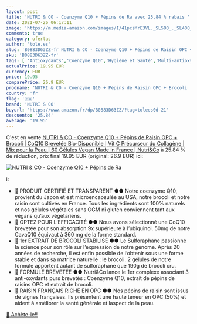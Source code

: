 ```yaml
---
layout: post
title: 'NUTRI & CO - Coenzyme Q10 + Pépins de Ra avec 25.84 % rabais '
date: 2021-07-26 06:17:11
image: 'https://m.media-amazon.com/images/I/41pcsMrE3VL._SL500_._SL400_.jpg'
comments: true
category: ofertas
author: 'tole.es'
slug: 'B0883D63ZZ-fr NUTRI & CO - Coenzyme Q10 + Pépins de Raisin OPC + Brocoli...'
sku: 'B0883D63ZZ-fr'
tags: [ 'Antioxydants','Coenzyme Q10','Hygiène et Santé','Multi-antioxydants','Vitamines, minéraux et compléments','nutri & co', ]
actualPrice: 19.95 EUR
currency: EUR
price: 19.95
comparePrice: 26.9 EUR
prodname: 'NUTRI & CO - Coenzyme Q10 + Pépins de Raisin OPC + Brocoli | CoQ10 Brevetée Bio-Disponible | Vit C Précurseur du Collagène | Mix pour la Peau | 60 Gélules Vegan Made in France | Nutri&Co'
country: 'fr'
flag: '🇫🇷'
brand: 'NUTRI & CO'
buyurl: 'https://www.amazon.fr/dp/B0883D63ZZ/?tag=tolees0d-21'
descuento: '25.84'
average: '19.95'
---
```


C'est en vente [NUTRI & CO - Coenzyme Q10 + Pépins de Raisin OPC + Brocoli | CoQ10 Brevetée Bio-Disponible | Vit C Précurseur du Collagène | Mix pour la Peau | 60 Gélules Vegan Made in France | Nutri&Co](https://www.amazon.fr/dp/B0883D63ZZ/?tag=tolees0d-21)  à  25.84 % de réduction, prix final  19.95 EUR (original: 26.9 EUR) ici:

[![NUTRI & CO - Coenzyme Q10 + Pépins de Ra](https://m.media-amazon.com/images/I/41pcsMrE3VL._SL500_._SL400_.jpg)](https://www.amazon.fr/dp/B0883D63ZZ/?tag=tolees0d-21)

ℹ️:

- 🔎 PRODUIT CERTIFIÉ ET TRANSPARENT ●● Notre coenzyme Q10, provient du Japon et est microencapsulée au USA, notre brocoli et notre raisin sont cultivés en France. Tous les ingrédients sont 100% naturels et nos gélules végétales sans OGM ni gluten conviennent tant aux végans qu’aux végétariens.
- 🥇 OPTEZ POUR L’EFFICACITÉ ●● Nous avons sélectionné une CoQ10 brevetée pour son absorption 9x supérieure à l’ubiquinol. 50mg de notre CavaQ10 équivaut à 360 mg de la forme standard.
- 🥦 1er EXTRAIT DE BROCOLI STABILISÉ ●● Le Sulforaphane passionne la science pour son rôle sur l’expression de notre génome. Après 20 années de recherche, il est enfin possible de l’obtenir sous une forme stable et dans sa matrice naturelle : le brocoli. 2 gélules de notre formule apportent autant de sulforaphane que 190g de brocoli cru.
- 💎 FORMULE BREVETÉE ●● Nutri&Co lance le 1er complexe associant 3 anti-oxydants purs brevetés : Coenzyme Q10, extrait de pépins de raisins OPC et extrait de brocoli.
- 🍇 RAISIN FRANÇAIS RICHE EN OPC ●● Nos pépins de raisin sont issus de vignes françaises. Ils présentent une haute teneur en OPC (50%) et aident à améliorer la santé générale et laspect de la peau.

[🛒 Achète-le!!](https://www.amazon.fr/dp/B0883D63ZZ/?tag=tolees0d-21)
